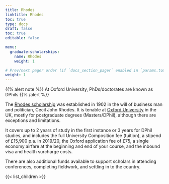 ```yaml
---
title: Rhodes
linktitle: Rhodes
toc: true
type: docs
draft: false
toc: true
editable: false

menu:
  graduate-scholarships:
    name: Rhodes
    weight: 1

# Prev/next pager order (if `docs_section_pager` enabled in `params.toml`)
weight: 1
---
```


{{% alert note %}}
At Oxford University, PhDs/doctorates are known as DPhils
{{% /alert %}}

The [Rhodes scholarship](https://www.rhodeshouse.ox.ac.uk/) was established in 1902 in the will of business man and politician, Cecil John Rhodes. It is tenable at [Oxford University](https://www.ox.ac.uk/) in the UK, mostly for postgraduate degrees (Masters/DPhil), although there are exceptions and limitations.

It covers up to 2 years of study in the first instance or 3 years for DPhil studies, and includes the full University Composition fee (tuition), a stipend of £15,900 p.a. in 2019/20, the Oxford application fee of £75, a single economy airfare at the beginning and end of your course, and the inbound visa and health surcharge costs.

There are also additional funds available to support scholars in attending conferences, completing fieldwork, and settling in to the country.

{{< list_children >}}
